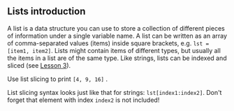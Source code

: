 ## Lists introduction

A list is a data structure you can use to store a collection of different pieces of 
information under a single variable name. A list can be written as an array of 
comma-separated values (items) inside square brackets, e.g. `lst = [item1, item2]`. 
Lists might contain items of different types, but usually all the items in a list 
are of the same type. Like strings, lists can be indexed and sliced (see [Lesson 3](#lesson3#task3#)).  
  
Use list slicing to print `[4, 9, 16]` .  

<div class='hint'>List slicing syntax looks just like that for strings: <code>lst[index1:index2]</code>.
Don't forget that element with index <code>index2</code> is not included!</div>
